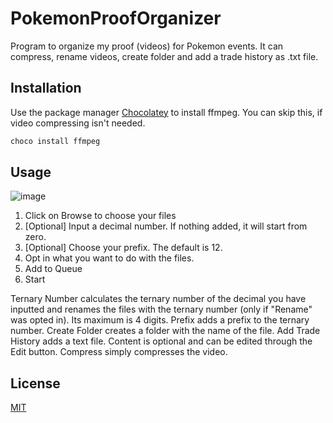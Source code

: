 # PokemonProofOrganizer

Program to organize my proof (videos) for Pokemon events. It can compress, rename videos, create folder and add a trade history as .txt file.

## Installation

Use the package manager [Chocolatey](https://chocolatey.org/install) to install ffmpeg. You can skip this, if video compressing isn't needed.

```bash
choco install ffmpeg
```

## Usage

![image](https://github.com/sejinsjn/PokemonProofOrganizer/assets/76414770/4b5dc616-1c40-4e5c-bc7d-3d0c35188143)

1. Click on Browse to choose your files
2. [Optional] Input a decimal number. If nothing added, it will start from zero.
3. [Optional] Choose your prefix. The default is 12.
4. Opt in what you want to do with the files. 
5. Add to Queue
6. Start

Ternary Number calculates the ternary number of the decimal you have inputted and renames the files with the ternary number (only if "Rename" was opted in). Its maximum is 4 digits.
Prefix adds a prefix to the ternary number.
Create Folder creates a folder with the name of the file.
Add Trade History adds a text file. Content is optional and can be edited through the Edit button.
Compress simply compresses the video.

## License

[MIT](https://choosealicense.com/licenses/mit/)
